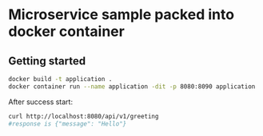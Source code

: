# Microservice sample packed into docker container
## Getting started
```bash
docker build -t application .
docker container run --name application -dit -p 8080:8090 application
```
After success start:
```bash
curl http://localhost:8080/api/v1/greeting
#response is {"message": "Hello"}
```
